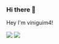 ### Hi there 👋
Hey I'm viniguim4! <br>


<a>
  <img align="center" src="https://github-readme-stats.vercel.app/api?username=viniguim4&show_icons=true&theme=tokyonight" />
</a>
<a>
  <img align="center" src="https://github-readme-stats.vercel.app/api/top-langs/?username=viniguim4&layout=compact&show_icons=true&theme=tokyonight" />
</a>
<!--
**viniguim4/viniguim4** is a ✨ _special_ ✨ repository because its `README.md` (this file) appears on your GitHub profile.

Here are some ideas to get you started:

- 🔭 I’m currently working on ...
- 🌱 I’m currently learning ...
- 👯 I’m looking to collaborate on ...
- 🤔 I’m looking for help with ...
- 💬 Ask me about ...
- 📫 How to reach me: ...
- 😄 Pronouns: ...
- ⚡ Fun fact: ...
-->
